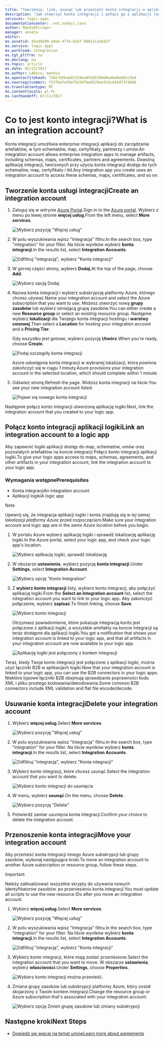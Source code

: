 ```yaml
---
title: "Tworzenie, link, usunąć lub przenieść konta integracji w aplikacjach logiki platformy Azure | Dokumentacja firmy Microsoft"
description: "Jak utworzyć konto integracji i połącz go z aplikacji logiki"
services: logic-apps
documentationcenter: .net,nodejs,java
author: MandiOhlinger
manager: anneta
editor: 
ms.assetid: d3ad9e99-a9ee-477b-81bf-0881e11e632f
ms.service: logic-apps
ms.workload: integration
ms.tgt_pltfrm: na
ms.devlang: na
ms.topic: article
ms.date: 02/23/2017
ms.author: LADocs; mandia
ms.openlocfilehash: 716e7b5bab8725dea0fd2b760d0e46e8e892c5b4
ms.sourcegitcommit: f537befafb079256fba0529ee554c034d73f36b0
ms.translationtype: MT
ms.contentlocale: pl-PL
ms.lasthandoff: 07/11/2017
---
```

# <a name="what-is-an-integration-account"></a><span data-ttu-id="dae32-103">Co to jest konto integracji?</span><span class="sxs-lookup"><span data-stu-id="dae32-103">What is an integration account?</span></span>

<span data-ttu-id="dae32-104">Konta integracji umożliwia enterprise integracji aplikacji do zarządzania artefaktów, w tym schematów, map, certyfikaty, partnerzy i umów.</span><span class="sxs-lookup"><span data-stu-id="dae32-104">An integration account allows enterprise integration apps to manage artifacts, including schemas, maps, certificates, partners and agreements.</span></span> <span data-ttu-id="dae32-105">Dowolną aplikację integracji, tworzonych przy użyciu konta integracji dostęp do tych schematów, map, certyfikaty i itd.</span><span class="sxs-lookup"><span data-stu-id="dae32-105">Any integration app you create uses an integration account to access these schemas, maps, certificates, and so on.</span></span>

## <a name="create-an-integration-account"></a><span data-ttu-id="dae32-106">Tworzenie konta usługi integracji</span><span class="sxs-lookup"><span data-stu-id="dae32-106">Create an integration account</span></span>

1.  <span data-ttu-id="dae32-107">Zaloguj się w witrynie [Azure Portal](http://portal.azure.com "Azure Portal").</span><span class="sxs-lookup"><span data-stu-id="dae32-107">Sign in to the [Azure portal](http://portal.azure.com "Azure portal").</span></span> <span data-ttu-id="dae32-108">Wybierz z menu po lewej stronie **więcej usług**.</span><span class="sxs-lookup"><span data-stu-id="dae32-108">From the left menu, select **More services**.</span></span>

    ![Wybierz pozycję "Więcej usług"](./media/logic-apps-enterprise-integration-accounts/account-1.png)

2. <span data-ttu-id="dae32-110">W polu wyszukiwania wpisz "Integracja" filtru.</span><span class="sxs-lookup"><span data-stu-id="dae32-110">In the search box, type "integration" for your filter.</span></span> <span data-ttu-id="dae32-111">Na liście wyników wybierz **konta integracji**.</span><span class="sxs-lookup"><span data-stu-id="dae32-111">In the results list, select **Integration Accounts**.</span></span>

    ![Odfiltruj "integrację", wybierz "Konta integracji"](./media/logic-apps-enterprise-integration-accounts/account-2.png)  

3. <span data-ttu-id="dae32-113">W górnej części strony, wybierz **Dodaj**.</span><span class="sxs-lookup"><span data-stu-id="dae32-113">At the top of the page, choose **Add**.</span></span>

    ![Wybierz opcję Dodaj](./media/logic-apps-enterprise-integration-accounts/account-3.png)

4. <span data-ttu-id="dae32-115">Nazwa konta integracji i wybierz subskrypcję platformy Azure, którego chcesz używać.</span><span class="sxs-lookup"><span data-stu-id="dae32-115">Name your integration account and select the Azure subscription that you want to use.</span></span> <span data-ttu-id="dae32-116">Możesz utworzyć nową **grupy zasobów** lub wybierz istniejącą grupę zasobów.</span><span class="sxs-lookup"><span data-stu-id="dae32-116">You can either create a new **Resource group** or select an existing resource group.</span></span> <span data-ttu-id="dae32-117">Następnie wybierz **lokalizacji** dla Twojego konta integracji hostingu i **warstwy cenowej**.</span><span class="sxs-lookup"><span data-stu-id="dae32-117">Then select a **Location** for hosting your integration account and a **Pricing Tier**.</span></span> 

    <span data-ttu-id="dae32-118">Gdy wszystko jest gotowe, wybierz pozycję **Utwórz**.</span><span class="sxs-lookup"><span data-stu-id="dae32-118">When you're ready, choose **Create**.</span></span>

    ![Podaj szczegóły konta integracji](./media/logic-apps-enterprise-integration-accounts/account-4.png)

    <span data-ttu-id="dae32-120">Azure udostępnia konta integracji w wybranej lokalizacji, która powinna zakończyć się w ciągu 1 minuty.</span><span class="sxs-lookup"><span data-stu-id="dae32-120">Azure provisions your integration account  in the selected location, which should complete within 1 minute.</span></span>

5. <span data-ttu-id="dae32-121">Odśwież stronę.</span><span class="sxs-lookup"><span data-stu-id="dae32-121">Refresh the page.</span></span> <span data-ttu-id="dae32-122">Widzisz konta integracji na liście.</span><span class="sxs-lookup"><span data-stu-id="dae32-122">You see your new integration account listed.</span></span>

    ![Pojawi się nowego konta integracji](./media/logic-apps-enterprise-integration-accounts/account-5.png) 

<span data-ttu-id="dae32-124">Następnie połącz konto integracji utworzoną aplikację logiki.</span><span class="sxs-lookup"><span data-stu-id="dae32-124">Next, link the integration account that you created to your logic app.</span></span> 

## <a name="link-an-integration-account-to-a-logic-app"></a><span data-ttu-id="dae32-125">Połącz konto integracji aplikacji logiki</span><span class="sxs-lookup"><span data-stu-id="dae32-125">Link an integration account to a logic app</span></span>

<span data-ttu-id="dae32-126">Aby zapewnić logiki aplikacji dostęp do map, schematów, umów oraz pozostałych artefaktów na koncie integracji Połącz konto integracji aplikacji logiki.</span><span class="sxs-lookup"><span data-stu-id="dae32-126">To give your logic apps access to maps, schemas, agreements, and other artifacts in your integration account, link the integration account to your logic app.</span></span>

### <a name="prerequisites"></a><span data-ttu-id="dae32-127">Wymagania wstępne</span><span class="sxs-lookup"><span data-stu-id="dae32-127">Prerequisites</span></span>

* <span data-ttu-id="dae32-128">Konta integracji</span><span class="sxs-lookup"><span data-stu-id="dae32-128">An integration account</span></span>
* <span data-ttu-id="dae32-129">Aplikacji logiki</span><span class="sxs-lookup"><span data-stu-id="dae32-129">A logic app</span></span>

> [!NOTE] 
> <span data-ttu-id="dae32-130">Upewnij się, że integracja aplikacji logiki i konta znajdują się w *tej samej lokalizacji platformy Azure* przed rozpoczęciem.</span><span class="sxs-lookup"><span data-stu-id="dae32-130">Make sure your integration account and logic app are in the *same Azure location* before you begin.</span></span>


1. <span data-ttu-id="dae32-131">W portalu Azure wybierz aplikację logiki i sprawdź lokalizację aplikację logiki.</span><span class="sxs-lookup"><span data-stu-id="dae32-131">In the Azure portal, select your logic app, and check your logic app's location.</span></span>

    ![Wybierz aplikację logiki, sprawdź lokalizację](./media/logic-apps-enterprise-integration-accounts/linkaccount-1.png)

2. <span data-ttu-id="dae32-133">W obszarze **ustawienia**, wybierz pozycję **konta integracji**.</span><span class="sxs-lookup"><span data-stu-id="dae32-133">Under **Settings**, select **Integration Account**.</span></span>

    ![Wybierz opcję "Konto Integration"](./media/logic-apps-enterprise-integration-accounts/linkaccount-2.png)

3. <span data-ttu-id="dae32-135">Z **wybierz konto integracji** listy, wybierz konto integracji, aby połączyć aplikację logiki.</span><span class="sxs-lookup"><span data-stu-id="dae32-135">From the **Select an Integration account** list, select the integration account you want to link to your logic app.</span></span> <span data-ttu-id="dae32-136">Aby zakończyć połączenie, wybierz **zapisać**.</span><span class="sxs-lookup"><span data-stu-id="dae32-136">To finish linking, choose **Save**.</span></span>

    ![Wybierz konto integracji](./media/logic-apps-enterprise-integration-accounts/linkaccount-3.png)

    <span data-ttu-id="dae32-138">Otrzymasz powiadomienie, które pokazuje integracją konto jest połączone z aplikacji logiki, a wszystkie artefakty na koncie integracji są teraz dostępne dla aplikacji logiki.</span><span class="sxs-lookup"><span data-stu-id="dae32-138">You get a notification that shows your integration account is linked to your logic app,  and that all artifacts in your integration account are now available to your logic app.</span></span>

    ![Aplikację logiki jest połączony z kontem integracji](./media/logic-apps-enterprise-integration-accounts/linkaccount-5.png)

<span data-ttu-id="dae32-140">Teraz, kiedy Twoje konto integracji jest połączone z aplikacji logiki, można użyć łączniki B2B w aplikacjach logiki.</span><span class="sxs-lookup"><span data-stu-id="dae32-140">Now that your integration account is linked to your logic app, you can use the B2B connectors in your logic apps.</span></span> <span data-ttu-id="dae32-141">Niektóre typowe łączniki B2B obejmują sprawdzanie poprawności kodu XML i pliku prostego kodowania/dekodowania.</span><span class="sxs-lookup"><span data-stu-id="dae32-141">Some common B2B connectors include XML validation and flat file encode/decode.</span></span>  

## <a name="delete-your-integration-account"></a><span data-ttu-id="dae32-142">Usuwanie konta integracji</span><span class="sxs-lookup"><span data-stu-id="dae32-142">Delete your integration account</span></span>

1. <span data-ttu-id="dae32-143">Wybierz **więcej usług**.</span><span class="sxs-lookup"><span data-stu-id="dae32-143">Select **More services**.</span></span>

    ![Wybierz pozycję "Więcej usług"](./media/logic-apps-enterprise-integration-accounts/account-1.png)

2. <span data-ttu-id="dae32-145">W polu wyszukiwania wpisz "Integracja" filtru.</span><span class="sxs-lookup"><span data-stu-id="dae32-145">In the search box, type "integration" for your filter.</span></span> <span data-ttu-id="dae32-146">Na liście wyników wybierz **konta integracji**.</span><span class="sxs-lookup"><span data-stu-id="dae32-146">In the results list, select **Integration Accounts**.</span></span>

    ![Odfiltruj "integrację", wybierz "Konta integracji"](./media/logic-apps-enterprise-integration-accounts/account-2.png)  

3. <span data-ttu-id="dae32-148">Wybierz konto integracji, które chcesz usunąć.</span><span class="sxs-lookup"><span data-stu-id="dae32-148">Select the integration account that you want to delete.</span></span>

    ![Wybierz konto integracji do usunięcia](./media/logic-apps-enterprise-integration-accounts/account-5.png)

4. <span data-ttu-id="dae32-150">W menu, wybierz **usunąć**.</span><span class="sxs-lookup"><span data-stu-id="dae32-150">On the menu, choose **Delete**.</span></span>

    ![Wybierz pozycję "Delete"](./media/logic-apps-enterprise-integration-accounts/delete.png)

5. <span data-ttu-id="dae32-152">Potwierdź zamiar usunięcia konta integracji.</span><span class="sxs-lookup"><span data-stu-id="dae32-152">Confirm your choice to delete the integration account.</span></span>

## <a name="move-your-integration-account"></a><span data-ttu-id="dae32-153">Przenoszenie konta integracji</span><span class="sxs-lookup"><span data-stu-id="dae32-153">Move your integration account</span></span>

<span data-ttu-id="dae32-154">Aby przenieść konta integracji innego Azure subskrypcji lub grupy zasobów, wykonaj następujące kroki.</span><span class="sxs-lookup"><span data-stu-id="dae32-154">To move an integration account to another Azure subscription or resource group, follow these steps.</span></span>

> [!IMPORTANT]
> <span data-ttu-id="dae32-155">Należy zaktualizować wszystkie skrypty do używania nowych identyfikatorów zasobów. po przeniesieniu konta integracji.</span><span class="sxs-lookup"><span data-stu-id="dae32-155">You must update all scripts to use the new resource IDs after you move an integration account.</span></span>

1. <span data-ttu-id="dae32-156">Wybierz **więcej usług**.</span><span class="sxs-lookup"><span data-stu-id="dae32-156">Select **More services**.</span></span>

    ![Wybierz pozycję "Więcej usług"](./media/logic-apps-enterprise-integration-accounts/account-1.png)

2. <span data-ttu-id="dae32-158">W polu wyszukiwania wpisz "Integracja" filtru.</span><span class="sxs-lookup"><span data-stu-id="dae32-158">In the search box, type "integration" for your filter.</span></span> <span data-ttu-id="dae32-159">Na liście wyników wybierz **konta integracji**.</span><span class="sxs-lookup"><span data-stu-id="dae32-159">In the results list, select **Integration Accounts**.</span></span>

    ![Odfiltruj "integrację", wybierz "Konta integracji"](./media/logic-apps-enterprise-integration-accounts/account-2.png)

3. <span data-ttu-id="dae32-161">Wybierz konto integracji, które mają zostać przeniesione.</span><span class="sxs-lookup"><span data-stu-id="dae32-161">Select the integration account that you want to move.</span></span> <span data-ttu-id="dae32-162">W obszarze **ustawienia**, wybierz **właściwości**.</span><span class="sxs-lookup"><span data-stu-id="dae32-162">Under **Settings**, choose **Properties**.</span></span>

    ![Wybierz konto integracji można przenieść.](./media/logic-apps-enterprise-integration-accounts/move.png)

5. <span data-ttu-id="dae32-165">Zmiana grupy zasobów lub subskrypcji platformy Azure, który został skojarzony z Twoim kontem integracji.</span><span class="sxs-lookup"><span data-stu-id="dae32-165">Change the resource group or Azure subscription that's associated with your integration account.</span></span>

    ![Wybierz opcję Zmień grupę zasobów lub zmiany subskrypcji](./media/logic-apps-enterprise-integration-accounts/move-2.png)

## <a name="next-steps"></a><span data-ttu-id="dae32-167">Następne kroki</span><span class="sxs-lookup"><span data-stu-id="dae32-167">Next Steps</span></span>
* [<span data-ttu-id="dae32-168">Dowiedz się więcej na temat umów</span><span class="sxs-lookup"><span data-stu-id="dae32-168">Learn more about agreements</span></span>](../logic-apps/logic-apps-enterprise-integration-agreements.md "więcej informacji na temat umowy integracji dla przedsiębiorstw")  

